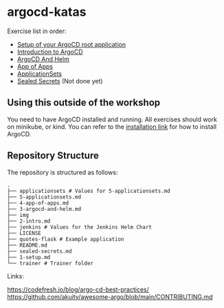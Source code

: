 # argocd-katas

Exercise list in order:

* [Setup of your ArgoCD root application](setup.md)
* [Introduction to ArgoCD](intro.md)
* [ArgoCD And Helm](argocd-and-helm.md)
* [App of Apps](app-of-apps.md)
* [ApplicationSets](applicationsets.md)
* [Sealed Secrets](sealed-secrets.md) (Not done yet)

## Using this outside of the workshop

You need to have ArgoCD installed and running.
All exercises should work on minikube, or kind.
You can refer to the [installation link](https://argo-cd.readthedocs.io/en/stable/operator-manual/installation/) for how to install ArgoCD.

## Repository Structure

The repository is structured as follows:

```text
.
├── applicationsets # Values for 5-applicationsets.md
├── 5-applicationsets.md
├── 4-app-of-apps.md  
├── 3-argocd-and-helm.md
├── img
├── 2-intro.md
├── jenkins # Values for the Jenkins Helm Chart
├── LICENSE
├── quotes-flask # Example application
├── README.md
├── sealed-secrets.md
├── 1-setup.md
└── trainer # Trainer folder
```


Links:

https://codefresh.io/blog/argo-cd-best-practices/
https://github.com/akuity/awesome-argo/blob/main/CONTRIBUTING.md

